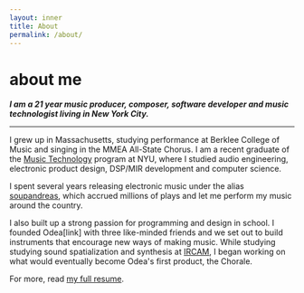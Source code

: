 ```yaml
---
layout: inner
title: About
permalink: /about/
---
```

# about me

_**I am a 21 year music producer, composer, software developer and music technologist living in New York City.**_

---

I grew up in Massachusetts, studying performance at Berklee College of Music and singing in the MMEA All-State Chorus. I am a recent graduate of the [Music Technology](https://steinhardt.nyu.edu/programs/music-technology) program at NYU, where I studied audio engineering, electronic product design, DSP/MIR development and computer science.

I spent several years releasing electronic music under the alias [soupandreas](http://soupandreas.com/), which accrued millions of plays and let me perform my music around the country.

<!-- <iframe src="https://open.spotify.com/embed/artist/5dPMuKQtWLLl1Thw1Bf8h9" width="100%" height="166" frameborder="0" allowtransparency="true" allow="encrypted-media"></iframe> -->

I also built up a strong passion for programming and design in school. I founded Odea[link] with three like-minded friends and we set out to build instruments that encourage new ways of making music. While studying studying sound spatialization and synthesis at [IRCAM](https://www.ircam.fr/), I began working on what would eventually become Odea's first product, the Chorale. 

<!-- <iframe width="100%" height="166" scrolling="no" frameborder="no" allow="autoplay" src="https://w.soundcloud.com/player/?url=https%3A//api.soundcloud.com/tracks/506623632&color=%23ff5500&auto_play=false&hide_related=false&show_comments=true&show_user=true&show_reposts=false&show_teaser=true"></iframe><div style="font-size: 10px; color: #cccccc;line-break: anywhere;word-break: normal;overflow: hidden;white-space: nowrap;text-overflow: ellipsis; font-family: Interstate,Lucida Grande,Lucida Sans Unicode,Lucida Sans,Garuda,Verdana,Tahoma,sans-serif;font-weight: 100;"><a href="https://soundcloud.com/soupandreas" title="soupandreas" target="_blank" style="color: #cccccc; text-decoration: none;">soupandreas</a> · <a href="https://soundcloud.com/soupandreas/715creeks" title="715creeks" target="_blank" style="color: #cccccc; text-decoration: none;">715creeks</a></div> -->

For more, read [my full resume](https://drive.google.com/file/d/1cosCKSEGrq1A3Z4IacNtBbuhJxzjNXw3/view?usp=sharing).
